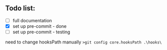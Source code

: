 ##  Todo list:
- [ ]  full documentation
- [x]  set up pre-commit - done
- [ ]  set up pre-commit - testing

need to change hooksPath manually `>git config core.hooksPath .\hooks\`